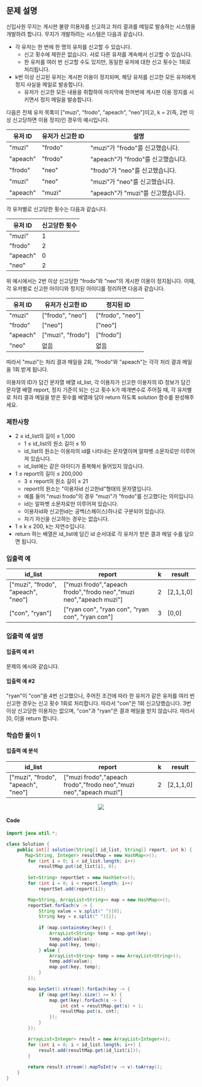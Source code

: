 ## 문제 설명
신입사원 무지는 게시판 불량 이용자를 신고하고 처리 결과를 메일로 발송하는 시스템을 개발하려 합니다. 무지가 개발하려는 시스템은 다음과 같습니다.

- 각 유저는 한 번에 한 명의 유저를 신고할 수 있습니다.
    - 신고 횟수에 제한은 없습니다. 서로 다른 유저를 계속해서 신고할 수 있습니다.
    - 한 유저를 여러 번 신고할 수도 있지만, 동일한 유저에 대한 신고 횟수는 1회로 처리됩니다.
- k번 이상 신고된 유저는 게시판 이용이 정지되며, 해당 유저를 신고한 모든 유저에게 정지 사실을 메일로 발송합니다.
    - 유저가 신고한 모든 내용을 취합하여 마지막에 한꺼번에 게시판 이용 정지를 시키면서 정지 메일을 발송합니다.

다음은 전체 유저 목록이 ["muzi", "frodo", "apeach", "neo"]이고, k = 2(즉, 2번 이상 신고당하면 이용 정지)인 경우의 예시입니다.

|유저 ID|	유저가 신고한 ID|	설명|
|--|--|--|
|"muzi"|	"frodo"|	"muzi"가 "frodo"를 신고했습니다.|
|"apeach"	|"frodo"|	"apeach"가 "frodo"를 신고했습니다.|
|"frodo"	|"neo"	|"frodo"가 "neo"를 신고했습니다.|
|"muzi"	|"neo"	|"muzi"가 "neo"를 신고했습니다.|
|"apeach"|	"muzi"	|"apeach"가 "muzi"를 신고했습니다.|

각 유저별로 신고당한 횟수는 다음과 같습니다.

|유저 ID|	신고당한 횟수|
|--|--|
|"muzi"	|1|
|"frodo"	|2|
|"apeach"	|0|
|"neo"	|2|

위 예시에서는 2번 이상 신고당한 "frodo"와 "neo"의 게시판 이용이 정지됩니다. 이때, 각 유저별로 신고한 아이디와 정지된 아이디를 정리하면 다음과 같습니다.

|유저 ID	|유저가 신고한 ID|	정지된 ID|
|--|--|--|
|"muzi"|	["frodo", "neo"]|	["frodo", "neo"]|
|"frodo"|	["neo"]|	["neo"]|
|"apeach"|	["muzi", "frodo"]|	["frodo"]|
|"neo"|	없음|	없음|

따라서 "muzi"는 처리 결과 메일을 2회, "frodo"와 "apeach"는 각각 처리 결과 메일을 1회 받게 됩니다.

이용자의 ID가 담긴 문자열 배열 id_list, 각 이용자가 신고한 이용자의 ID 정보가 담긴 문자열 배열 report, 정지 기준이 되는 신고 횟수 k가 매개변수로 주어질 때, 각 유저별로 처리 결과 메일을 받은 횟수를 배열에 담아 return 하도록 solution 함수를 완성해주세요.

### 제한사항
- 2 ≤ id_list의 길이 ≤ 1,000
    - 1 ≤ id_list의 원소 길이 ≤ 10
    - id_list의 원소는 이용자의 id를 나타내는 문자열이며 알파벳 소문자로만 이루어져 있습니다.
    - id_list에는 같은 아이디가 중복해서 들어있지 않습니다.
- 1 ≤ report의 길이 ≤ 200,000
    - 3 ≤ report의 원소 길이 ≤ 21
    - report의 원소는 "이용자id 신고한id"형태의 문자열입니다.
    - 예를 들어 "muzi frodo"의 경우 "muzi"가 "frodo"를 신고했다는 의미입니다.
    - id는 알파벳 소문자로만 이루어져 있습니다.
    - 이용자id와 신고한id는 공백(스페이스)하나로 구분되어 있습니다.
    - 자기 자신을 신고하는 경우는 없습니다.
- 1 ≤ k ≤ 200, k는 자연수입니다.
- return 하는 배열은 id_list에 담긴 id 순서대로 각 유저가 받은 결과 메일 수를 담으면 됩니다.


### 입출력 예
|id_list|report|k|result|
|--|--|--|--|
|["muzi", "frodo", "apeach", "neo"]|["muzi frodo","apeach frodo","frodo neo","muzi neo","apeach muzi"]|	2|[2,1,1,0]|
|["con", "ryan"]|["ryan con", "ryan con", "ryan con", "ryan con"]|3|[0,0]|
### 입출력 예 설명
#### 입출력 예 #1

문제의 예시와 같습니다.

#### 입출력 예 #2

"ryan"이 "con"을 4번 신고했으나, 주어진 조건에 따라 한 유저가 같은 유저를 여러 번 신고한 경우는 신고 횟수 1회로 처리합니다. 따라서 "con"은 1회 신고당했습니다. 3번 이상 신고당한 이용자는 없으며, "con"과 "ryan"은 결과 메일을 받지 않습니다. 따라서 [0, 0]을 return 합니다.

### 학습한 풀이 1
#### 입출력 예 분석
|id_list|report|k|result|
|--|--|--|--|
|["muzi", "frodo", "apeach", "neo"]|["muzi frodo","apeach frodo","frodo neo","muzi neo","apeach muzi"]|	2|[2,1,1,0]|

<p align = "center">
<img src="https://user-images.githubusercontent.com/40654227/161464076-154e5381-df72-4c75-97ec-01db49ff235a.jpg"/>
</p>

#### Code
``` java
import java.util.*;

class Solution {
    public int[] solution(String[] id_list, String[] report, int k) {
       Map<String, Integer> resultMap = new HashMap<>();
		for (int i = 0; i < id_list.length; i++)
			resultMap.put(id_list[i], 0);
		
		Set<String> reportSet = new HashSet<>();
		for (int i = 0; i < report.length; i++) 
			reportSet.add(report[i]);

		Map<String, ArrayList<String>> map = new HashMap<>();
		reportSet.forEach(v -> {
			String value = v.split(" ")[0];
			String key = v.split(" ")[1];
			
			if (map.containsKey(key)) {
				ArrayList<String> temp = map.get(key);
				temp.add(value);
				map.put(key, temp);
			} else {
				ArrayList<String> temp = new ArrayList<String>();
				temp.add(value);
				map.put(key, temp);
			}
		});

		map.keySet().stream().forEach(key -> {
			if (map.get(key).size() >= k) {
				map.get(key).forEach(s -> {
					int cnt = resultMap.get(s) + 1;
					resultMap.put(s, cnt);
				});
			}
		});

		ArrayList<Integer> result = new ArrayList<Integer>();
		for (int i = 0; i < id_list.length; i++) {
			result.add(resultMap.get(id_list[i]));
		}
		
		return result.stream().mapToInt(v -> v).toArray();
    }
}
```
